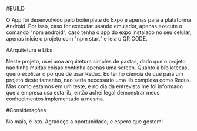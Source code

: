 #BUILD

O App foi desenvolvido pelo boilerplate do Expo e apenas para a plataforma Android. Por isso, caso for executar 
usando emulador, apenas execute o comando "npm android", caso tenha o app do expo instalado no seu celular, apenas inicie o projeto com "npm start"
e leia o QR CODE.

#Arquitetura e Libs

Neste projeto, usei uma arquitetura simples de pastas, dado que o projeto nao tinha muitas coisas continha apenas uma screen. 
Quanto à bibliotecas, quero explicar o porque de usar Redux. Eu tenho ciencia de que para um projeto deste tamanho, nao seria necessario
uma lib complexa como Redux. Mas como estamos em um teste, e no dia da entrevista me foi informado que a empresa usa esta lib, então achei 
legal demonstrar meus conhecimentos implementado a mesma.

#Considerações

No mais, é isto. Agradeço a oportunidade, e espero que gostem!